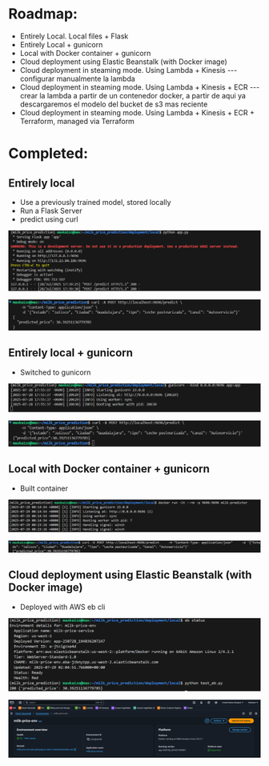 # Roadmap:

* Entirely Local. Local files + Flask
* Entirely Local + gunicorn
* Local with Docker container + gunicorn
* Cloud deployment using Elastic Beanstalk (with Docker image)
* Cloud deployment in steaming mode. Using Lambda + Kinesis --- configurar manualmente la lambda
* Cloud deployment in steaming mode. Using Lambda + Kinesis + ECR --- crear la lambda a partir de un contenedor docker, a partir de aqui ya descargaremos el modelo del bucket de s3 mas reciente 
* Cloud deployment in steaming mode. Using Lambda + Kinesis + ECR + Terraform, managed via Terraform


# Completed:

## Entirely local

- Use a previously trained model, stored locally
- Run a Flask Server
- predict using curl

![alt text](images/image.png)

![alt text](images/curl.png)

## Entirely local + gunicorn

- Switched to gunicorn

![alt text](images/gunicorn.png)

![alt text](images/curl_gunicorn.png)

## Local with Docker container + gunicorn

- Built container

![alt text](images/container_gunicorn.png)

![alt text](images/curl3.png)

## Cloud deployment using Elastic Beanstalk (with Docker image)

- Deployed with AWS eb cli

![alt text](images/eb.png)

![alt text](images/aws_eb.png)

